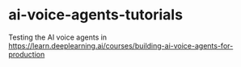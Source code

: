 # ai-voice-agents-tutorials
Testing the AI voice agents in https://learn.deeplearning.ai/courses/building-ai-voice-agents-for-production
